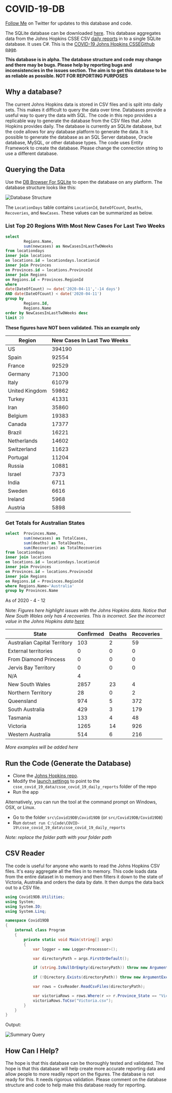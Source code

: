 # COVID-19-DB

[Follow Me](https://twitter.com/CFDevelop) on Twitter for updates to this database and code.

The SQLite database can be downloaded [here](https://www.dropbox.com/s/i1izgoz0uz4ow5j/Covid19Db%202020-04-12.db?dl=0). This database aggregates data from the Johns Hopkins CSSE CSV [daily reports](https://github.com/CSSEGISandData/COVID-19/tree/master/csse_covid_19_data/csse_covid_19_daily_reports) in to a single SQLite database. It uses C#. This is the [COVID-19 Johns Hopkins CSSEGithub page](https://github.com/CSSEGISandData/COVID-19).

**This database is in alpha. The database structure and code may change and there may be bugs. Please help by reporting bugs and inconsistencies in the issues section. The aim is to get this database to be as reliable as possible. NOT FOR REPORTING PURPOSES**

## Why a database?
The current Johns Hopkins data is stored in CSV files and is split into daily sets. This makes it difficult to query the data over time. Databases provide a useful way to query the data with SQL. The code in this repo provides a replicable way to generate the database from the CSV files that John Hopkins provides daily. The database is currently an SQLite database, but the code allows for any database platform to generate the data. It is possible to generate the database as an SQL Server database, Oracle database, MySQL, or other database types. The code uses Entity Framework to create the database. Please change the connection string to use a different database.

## Querying the Data
Use the [DB Browser For SQLite](https://sqlitebrowser.org/) to open the database on any platform. The database structure looks like this:

![Database Structure](Images/DBStructure.png)

The `LocationDays` table contains `LocationId`, `DateOfCount`, `Deaths`, `Recoveries`, and `NewCases`. These values can be summarized as below.

### List Top 20 Regions With Most New Cases For Last Two Weeks

```sql
select	
		Regions.Name,
		sum(newcases) as NewCasesInLastTwOWeeks
from locationdays 
inner join locations
on locations.id = locationdays.locationid
inner join Provinces
on Provinces.id = locations.ProvinceId
inner join Regions
on Regions.id = Provinces.RegionId
where 
date(DateOfCount) >= date('2020-04-11','-14 days')
AND date(DateOfCount) < date('2020-04-11')
group by 		
		Regions.Id,
		Regions.Name
order by NewCasesInLastTwOWeeks desc		
limit 20	
```

**These figures have NOT been validated. This an example only**

|Region|New Cases In Last Two Weeks|
|----------------|--------|
| US             | 394190 |
| Spain          | 92554  |
| France         | 92529  |
| Germany        | 71300  |
| Italy          | 61079  |
| United Kingdom | 59862  |
| Turkey         | 41331  |
| Iran           | 35860  |
| Belgium        | 19383  |
| Canada         | 17377  |
| Brazil         | 16221  |
| Netherlands    | 14602  |
| Switzerland    | 11623  |
| Portugal       | 11204  |
| Russia         | 10881  |
| Israel         | 7373   |
| India          | 6711   |
| Sweden         | 6616   |
| Ireland        | 5968   |
| Austria        | 5898   |

### Get Totals for Australian States

```sql
select	Provinces.Name,
		sum(newcases) as TotalCases,
		sum(deaths) as TotalDeaths,
		sum(Recoveries) as TotalRecoveries	
from locationdays 
inner join locations
on locations.id = locationdays.locationid
inner join Provinces
on Provinces.id = locations.ProvinceId
inner join Regions
on Regions.id = Provinces.RegionId
where Regions.Name='Australia'
group by Provinces.Name
```
As of 2020 - 4 - 12

Note: *Figures here highlight issues with the Johns Hopkins data. Notice that New South Wales only has 4 recoveries. This is incorrect. See the incorrect value in the Johns Hopkins data [here](https://github.com/CSSEGISandData/COVID-19/blob/master/csse_covid_19_data/csse_covid_19_daily_reports/04-12-2020.csv#L2771)*

| State                        | Confirmed | Deaths | Recoveries |
|------------------------------|-----------|--------|------------|
| Australian Capital Territory | 103       | 2      | 59         |
| External territories         | 0         | 0      | 0          |
| From Diamond Princess        | 0         | 0      | 0          |
| Jervis Bay Territory         | 0         | 0      | 0          |
| N/A                          | 4         |        |            |
| New South Wales              | 2857      | 23     | 4          |
| Northern Territory           | 28        | 0      | 2          |
| Queensland                   | 974       | 5      | 372        |
| South Australia              | 429       | 3      | 179        |
| Tasmania                     | 133       | 4      | 48         |
| Victoria                     | 1265      | 14     | 926        |
| Western Australia            | 514       | 6      | 216        |

*More examples will be added here*

## Run the Code (Generate the Database)

- Clone the [Johns Hopkins repo](https://github.com/CSSEGISandData/COVID-19).
- Modify the [launch settings](https://github.com/MelbourneDeveloper/COVID-19-DB/blob/4f27a3fa49e11a780fda1d5dbad2b616cd7d3cd6/src/Covid19DB/Covid19DB/Properties/launchSettings.json#L5) to point to the `csse_covid_19_data/csse_covid_19_daily_reports` folder of the repo
- Run the app

Alternatively, you can run the tool at the command prompt on Windows, OSX, or Linux.

- Go to the folder `src\Covid19DB\Covid19DB` (or `src/Covid19DB/Covid19DB`)
- Run 
`dotnet run C:\Code\COVID-19\csse_covid_19_data\csse_covid_19_daily_reports`

*Note: replace the folder path with your folder path*

## CSV Reader

The code is useful for anyone who wants to read the Johns Hopkins CSV files. It's easy aggregate all the files in to memory. This code loads data from the entire dataset in to memory and then filters it down to the state of Victoria, Australia and orders the data by date. It then dumps the data back out to a CSV file.

```cs
using Covid19DB.Utilities;
using System;
using System.IO;
using System.Linq;

namespace Covid19DB
{
    internal class Program
    {
        private static void Main(string[] args)
        {
            var logger = new Logger<Processor>();

            var directoryPath = args.FirstOrDefault();

            if (string.IsNullOrEmpty(directoryPath)) throw new ArgumentException("Daily Reports Directory not specified");
            
            if (!Directory.Exists(directoryPath)) throw new ArgumentException($"The directory {directoryPath} does not exist. Please check the path");

            var rows = CsvReader.ReadCsvFiles(directoryPath);

            var victoriaRows = rows.Where(r => r.Province_State == "Victoria").OrderBy(r => r.Date).ToList();
            victoriaRows.ToCsv("Victoria.csv");
        }
    }
}
```

Output:

![Summary Query](Images/VictoriaExcel.png)

## How  Can I Help?

The hope is that this database can be thoroughly tested and validated. The hope is that this database will help create more accurate reporting data and allow people to more readily report on the figures. The database is not ready for this. It needs rigorous validation. Please comment on the database structure and code to help make this database ready for reporting.
